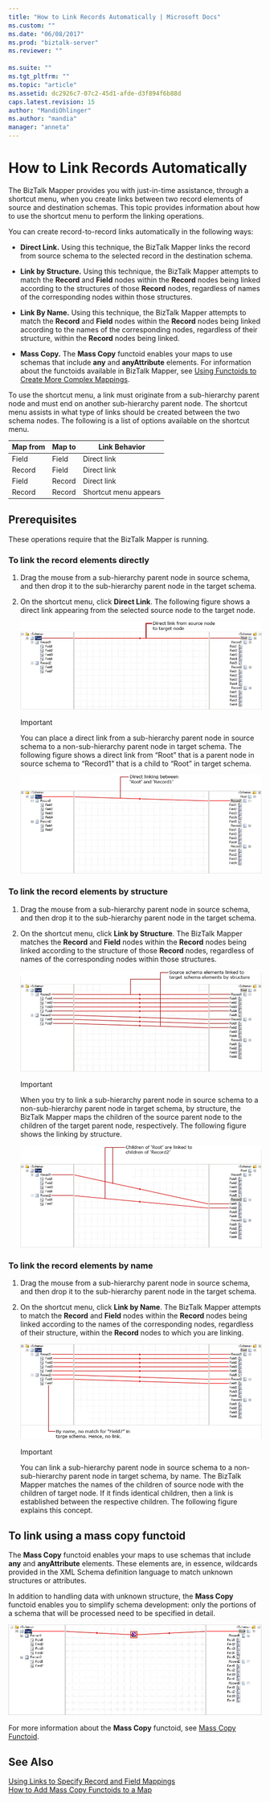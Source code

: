 ```yaml
---
title: "How to Link Records Automatically | Microsoft Docs"
ms.custom: ""
ms.date: "06/08/2017"
ms.prod: "biztalk-server"
ms.reviewer: ""

ms.suite: ""
ms.tgt_pltfrm: ""
ms.topic: "article"
ms.assetid: dc2926c7-07c2-45d1-afde-d3f894f6b88d
caps.latest.revision: 15
author: "MandiOhlinger"
ms.author: "mandia"
manager: "anneta"
---
```

# How to Link Records Automatically
The BizTalk Mapper provides you with just-in-time assistance, through a shortcut menu, when you create links between two record elements of source and destination schemas. This topic provides information about how to use the shortcut menu to perform the linking operations.  
  
 You can create record-to-record links automatically in the following ways:  
  
-   **Direct Link.** Using this technique, the BizTalk Mapper links the record from source schema to the selected record in the destination schema.  
  
-   **Link by Structure.** Using this technique, the BizTalk Mapper attempts to match the **Record** and **Field** nodes within the **Record** nodes being linked according to the structures of those **Record** nodes, regardless of names of the corresponding nodes within those structures.  
  
-   **Link By Name.** Using this technique, the BizTalk Mapper attempts to match the **Record** and **Field** nodes within the **Record** nodes being linked according to the names of the corresponding nodes, regardless of their structure, within the **Record** nodes being linked.  
  
-   **Mass Copy.** The **Mass Copy** functoid enables your maps to use schemas that include **any** and **anyAttribute** elements. For information about the functoids available in BizTalk Mapper, see [Using Functoids to Create More Complex Mappings](../core/using-functoids-to-create-more-complex-mappings.md).  
  
 To use the shortcut menu, a link must originate from a sub-hierarchy parent node and must end on another sub-hierarchy parent node. The shortcut menu assists in what type of links should be created between the two schema nodes. The following is a list of options available on the shortcut menu.  
  
|Map from|Map to|Link Behavior|  
|--------------|------------|-------------------|  
|Field|Field|Direct link|  
|Record|Field|Direct link|  
|Field|Record|Direct link|  
|Record|Record|Shortcut menu appears|  
  
## Prerequisites  
 These operations require that the BizTalk Mapper is running.  
  
### To link the record elements directly  
  
1.  Drag the mouse from a sub-hierarchy parent node in source schema, and then drop it to the sub-hierarchy parent node in the target schema.  
  
2.  On the shortcut menu, click **Direct Link**. The following figure shows a direct link appearing from the selected source node to the target node.  
  
     ![Direct link from source node to target node](../core/media/linkrecordelements-directly.gif "Linkrecordelements_directly")  
  
    > [!IMPORTANT]
    >  You can place a direct link from a sub-hierarchy parent node in source schema to a non-sub-hierarchy parent node in target schema. The following figure shows a direct link from “Root” that is a parent node in source schema to “Record1” that is a child to “Root” in target schema.  
  
     ![Linking record elements directly](../core/media/linkrecordelements-directly2.gif "Linkrecordelements_directly2")  
  
### To link the record elements by structure  
  
1.  Drag the mouse from a sub-hierarchy parent node in source schema, and then drop it to the sub-hierarchy parent node in the target schema.  
  
2.  On the shortcut menu, click **Link by Structure**. The BizTalk Mapper matches the **Record** and **Field** nodes within the **Record** nodes being linked according to the structure of those **Record** nodes, regardless of names of the corresponding nodes within those structures.  
  
     ![Link record elements&#95;by structure](../core/media/linkrecordelements-bystructure.gif "Linkrecordelements_bystructure")  
  
    > [!IMPORTANT]
    >  When you try to link a sub-hierarchy parent node in source schema to a non-sub-hierarchy parent node in target schema, by structure, the BizTalk Mapper maps the children of the source parent node to the children of the target parent node, respectively. The following figure shows the linking by structure.  
  
     ![Linking record elements by structure](../core/media/linkrecordelements-bystructure2.gif "Linkrecordelements_bystructure2")  
  
### To link the record elements by name  
  
1.  Drag the mouse from a sub-hierarchy parent node in source schema, and then drop it to the sub-hierarchy parent node in the target schema.  
  
2.  On the shortcut menu, click **Link by Name**. The BizTalk Mapper attempts to match the **Record** and **Field** nodes within the **Record** nodes being linked according to the names of the corresponding nodes, regardless of their structure, within the **Record** nodes to which you are linking.  
  
     ![Linking record elements by name](../core/media/linkrecordelements-byname.gif "Linkrecordelements_byname")  
  
    > [!IMPORTANT]
    >  You can link a sub-hierarchy parent node in source schema to a non-sub-hierarchy parent node in target schema, by name. The BizTalk Mapper matches the names of the children of source node with the children of target node. If it finds identical children, then a link is established between the respective children. The following figure explains this concept.  
  
## To link using a mass copy functoid  
 The **Mass Copy** functoid enables your maps to use schemas that include **any** and **anyAttribute** elements. These elements are, in essence, wildcards provided in the XML Schema definition language to match unknown structures or attributes.  
  
 In addition to handling data with unknown structure, the **Mass Copy** functoid enables you to simplify schema development: only the portions of a schema that will be processed need to be specified in detail.  
  
 ![Linking record elements by Mass Copy functoid](../core/media/linkrecordelements-masscopyfunctoid.gif "Linkrecordelements_MassCopyfunctoid")  
  
 For more information about the **Mass Copy** functoid, see [Mass Copy Functoid](../core/mass-copy-functoid.md).  
  
## See Also  
 [Using Links to Specify Record and Field Mappings](../core/using-links-to-specify-record-and-field-mappings.md)   
 [How to Add Mass Copy Functoids to a Map](../core/how-to-add-mass-copy-functoids-to-a-map.md)